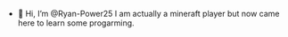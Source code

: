 - 👋 Hi, I’m @Ryan-Power25
I am actually a mineraft player
but now came here to learn some progarming.
 

<!---
Ryan-Power25/Ryan-Power25 is a ✨ special ✨ repository because its `README.md` (this file) appears on your GitHub profile.
You can click the Preview link to take a look at your changes.
--->
